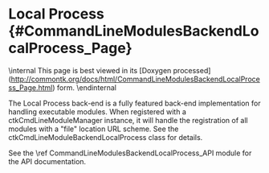Local Process    {#CommandLineModulesBackendLocalProcess_Page}
=============

\internal This page is best viewed in its [Doxygen processed]
(http://commontk.org/docs/html/CommandLineModulesBackendLocalProcess_Page.html) form. \endinternal

The Local Process back-end is a fully featured back-end implementation for handling executable
modules. When registered with a ctkCmdLineModuleManager instance, it will handle the registration
of all modules with a "file" location URL scheme. See the ctkCmdLineModuleBackendLocalProcess class
for details.

See the \ref CommandLineModulesBackendLocalProcess_API module for the API documentation.
